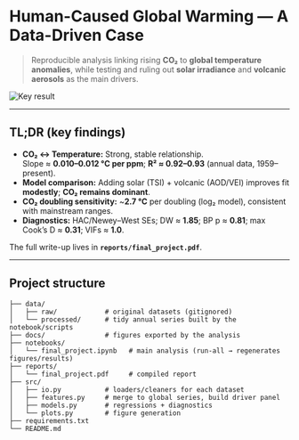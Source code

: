 # Human-Caused Global Warming — A Data-Driven Case

> Reproducible analysis linking rising **CO₂** to **global temperature anomalies**, while testing and ruling out **solar irradiance** and **volcanic aerosols** as the main drivers.

![Key result](docs/fig_observed_vs_predicted.png)

---

## TL;DR (key findings)

- **CO₂ ↔ Temperature:** Strong, stable relationship.  
  Slope ≈ **0.010–0.012 °C per ppm**; **R² ≈ 0.92–0.93** (annual data, 1959–present).
- **Model comparison:** Adding solar (TSI) + volcanic (AOD/VEI) improves fit **modestly**; **CO₂ remains dominant**.
- **CO₂ doubling sensitivity:** ~**2.7 °C** per doubling (log₂ model), consistent with mainstream ranges.
- **Diagnostics:** HAC/Newey–West SEs; DW ≈ **1.85**; BP p ≈ **0.81**; max Cook’s D ≈ **0.31**; VIFs ≈ **1.0**.

The full write-up lives in **`reports/final_project.pdf`**.

---

## Project structure

```
├── data/
│   ├── raw/            # original datasets (gitignored)
│   └── processed/      # tidy annual series built by the notebook/scripts
├── docs/               # figures exported by the analysis
├── notebooks/
│   └── final_project.ipynb   # main analysis (run-all → regenerates figures/results)
├── reports/
│   └── final_project.pdf     # compiled report
├── src/
│   ├── io.py           # loaders/cleaners for each dataset
│   ├── features.py     # merge to global series, build driver panel
│   ├── models.py       # regressions + diagnostics
│   └── plots.py        # figure generation
├── requirements.txt
└── README.md
```
